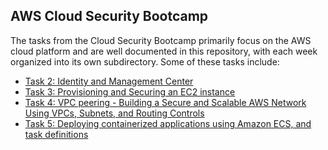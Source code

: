 ## AWS Cloud Security Bootcamp
The tasks from the Cloud Security Bootcamp primarily focus on the AWS cloud platform and are well documented in this repository, with each week organized into its own subdirectory. Some of these tasks include:

- [Task 2: Identity and Management Center](task2-iam-identity-center)
- [Task 3: Provisioning and Securing an EC2 instance](task3-provision-ec2-instance)
- [Task 4: VPC peering - Building a Secure and Scalable AWS Network Using VPCs, Subnets, and Routing Controls](task4-vpc-peering)
- [Task 5: Deploying containerized applications using Amazon ECS, and task definitions](task5-containerise-with-aws-ecs)


